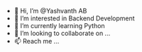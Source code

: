 - 👋 Hi, I’m @Yashvanth AB
- 👀 I’m interested in Backend Development 
- 🌱 I’m currently learning Python
- 💞️ I’m looking to collaborate on ...
- 📫 Reach me ...

<!---
YashvanthAB/YashvanthAB is a ✨ special ✨ repository because its `README.md` (this file) appears on your GitHub profile.
You can click the Preview link to take a look at your changes.
--->
